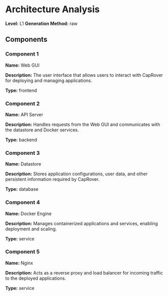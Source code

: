 # Architecture Analysis

**Level:** L1
**Generation Method:** raw

## Components

### Component 1

**Name:** Web GUI

**Description:** The user interface that allows users to interact with CapRover for deploying and managing applications.

**Type:** frontend

### Component 2

**Name:** API Server

**Description:** Handles requests from the Web GUI and communicates with the datastore and Docker services.

**Type:** backend

### Component 3

**Name:** Datastore

**Description:** Stores application configurations, user data, and other persistent information required by CapRover.

**Type:** database

### Component 4

**Name:** Docker Engine

**Description:** Manages containerized applications and services, enabling deployment and scaling.

**Type:** service

### Component 5

**Name:** Nginx

**Description:** Acts as a reverse proxy and load balancer for incoming traffic to the deployed applications.

**Type:** service

